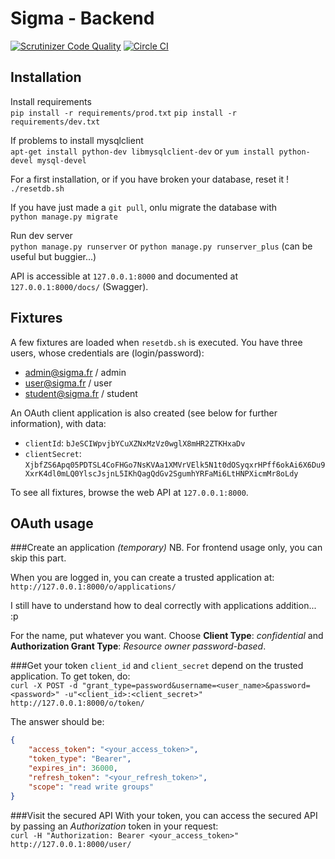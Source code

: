 Sigma - Backend
===============

[![Scrutinizer Code Quality](https://scrutinizer-ci.com/g/ProjetSigma/backend/badges/quality-score.png?b=master)](https://scrutinizer-ci.com/g/ProjetSigma/backend/?branch=master)
[![Circle CI](https://circleci.com/gh/ProjetSigma/backend.svg?style=svg)](https://circleci.com/gh/ProjetSigma/backend)


Installation
------------


Install requirements  
`pip install -r requirements/prod.txt`
`pip install -r requirements/dev.txt`

If problems to install mysqlclient  
`apt-get install python-dev libmysqlclient-dev` or `yum install python-devel mysql-devel`

For a first installation, or if you have broken your database, reset it !  
`./resetdb.sh`

If you have just made a `git pull`, onlu migrate the database with  
`python manage.py migrate`

Run dev server  
`python manage.py runserver` or `python manage.py runserver_plus` (can be useful but buggier...)

API is accessible at `127.0.0.1:8000` and documented at `127.0.0.1:8000/docs/` (Swagger).


Fixtures
--------

A few fixtures are loaded when `resetdb.sh` is executed. You have three users, whose credentials are (login/password):
* admin@sigma.fr / admin
* user@sigma.fr / user
* student@sigma.fr / student

An OAuth client application is also created (see below for further information), with data:
* `clientId`: `bJeSCIWpvjbYCuXZNxMzVz0wglX8mHR2ZTKHxaDv`
* `clientSecret`: `XjbfZS6Apq05PDTSL4CoFHGo7NsKVAa1XMVrVElk5N1t0dOSyqxrHPff6okAi6X6Du9XxrK4dl0mLQ0YlscJsjnL5IKhQagQdGv2SgumhYRFaMi6LtHNPXicmMr8oLdy`

To see all fixtures, browse the web API at `127.0.0.1:8000`.


OAuth usage
-----------
###Create an application *(temporary)*
NB. For frontend usage only, you can skip this part.

When you are logged in, you can create a trusted application at: `http://127.0.0.1:8000/o/applications/`  

I still have to understand how to deal correctly with applications addition... :p

For the name, put whatever you want. Choose **Client Type**: *confidential* and **Authorization Grant Type**: *Resource owner password-based*.

###Get your token
`client_id` and `client_secret` depend on the trusted application. To get token, do:  
`curl -X POST -d "grant_type=password&username=<user_name>&password=<password>" -u"<client_id>:<client_secret>" http://127.0.0.1:8000/o/token/`

The answer should be:
```json
{
    "access_token": "<your_access_token>",
    "token_type": "Bearer",
    "expires_in": 36000,
    "refresh_token": "<your_refresh_token>",
    "scope": "read write groups"
}
```

###Visit the secured API
With your token, you can access the secured API by passing an *Authorization* token in your request:  
`curl -H "Authorization: Bearer <your_access_token>" http://127.0.0.1:8000/user/`
